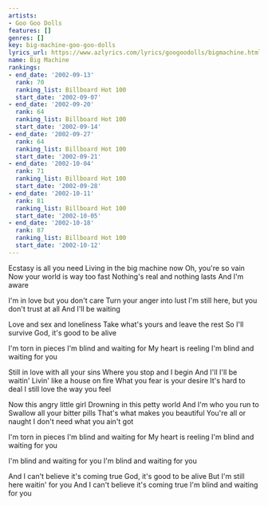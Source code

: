 ```yaml
---
artists:
- Goo Goo Dolls
features: []
genres: []
key: big-machine-goo-goo-dolls
lyrics_url: https://www.azlyrics.com/lyrics/googoodolls/bigmachine.html
name: Big Machine
rankings:
- end_date: '2002-09-13'
  rank: 70
  ranking_list: Billboard Hot 100
  start_date: '2002-09-07'
- end_date: '2002-09-20'
  rank: 64
  ranking_list: Billboard Hot 100
  start_date: '2002-09-14'
- end_date: '2002-09-27'
  rank: 64
  ranking_list: Billboard Hot 100
  start_date: '2002-09-21'
- end_date: '2002-10-04'
  rank: 71
  ranking_list: Billboard Hot 100
  start_date: '2002-09-28'
- end_date: '2002-10-11'
  rank: 81
  ranking_list: Billboard Hot 100
  start_date: '2002-10-05'
- end_date: '2002-10-18'
  rank: 87
  ranking_list: Billboard Hot 100
  start_date: '2002-10-12'
---
```


Ecstasy is all you need
Living in the big machine now
Oh, you're so vain
Now your world is way too fast
Nothing's real and nothing lasts
And I'm aware

I'm in love but you don't care
Turn your anger into lust
I'm still here, but you don't trust at all
And I'll be waiting

Love and sex and loneliness
Take what's yours and leave the rest
So I'll survive
God, it's good to be alive

I'm torn in pieces
I'm blind and waiting for
My heart is reeling
I'm blind and waiting for you

Still in love with all your sins
Where you stop and I begin
And I'll I'll be waitin'
Livin' like a house on fire
What you fear is your desire
It's hard to deal
I still love the way you feel

Now this angry little girl
Drowning in this petty world
And I'm who you run to
Swallow all your bitter pills
That's what makes you beautiful
You're all or naught
I don't need what you ain't got

I'm torn in pieces
I'm blind and waiting for
My heart is reeling
I'm blind and waiting for you

I'm blind and waiting for you
I'm blind and waiting for you

And I can't believe it's coming true
God, it's good to be alive
But I'm still here waitin' for you
And I can't believe it's coming true
I'm blind and waiting for you



